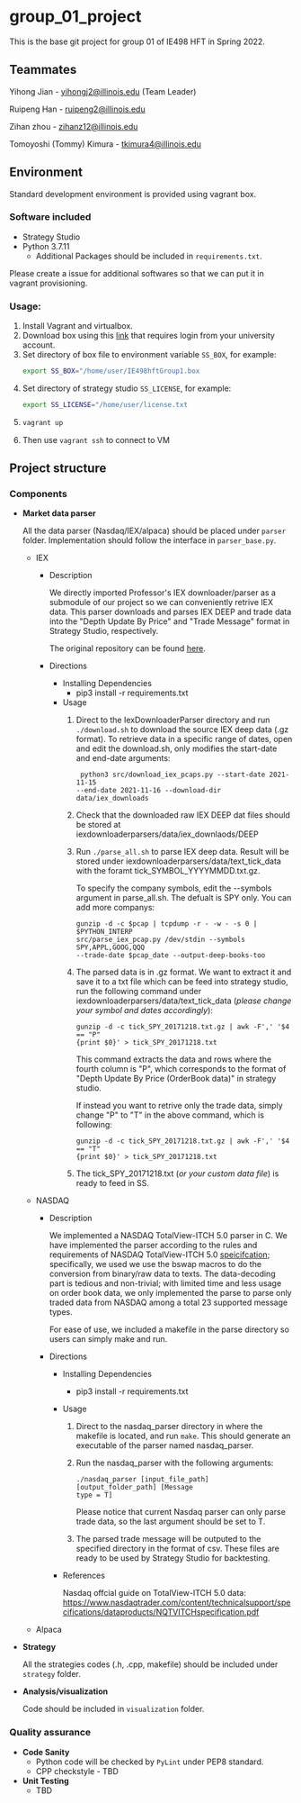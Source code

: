 # group_01_project

This is the base git project for group 01 of IE498 HFT in Spring 2022.

## Teammates

Yihong Jian - yihongj2@illinois.edu (Team Leader)

Ruipeng Han - ruipeng2@illinois.edu

Zihan zhou - zihanz12@illinois.edu

Tomoyoshi (Tommy) Kimura - tkimura4@illinois.edu

## Environment

Standard development environment is provided using vagrant box.

### Software included
- Strategy Studio
- Python 3.7.11
  - Additional Packages should be included in ```requirements.txt```.

Please create a issue for additional softwares so that we can put it in vagrant provisioning.

### Usage:

1. Install Vagrant and virtualbox.
2. Download box using this [link](https://uofi.box.com/s/wlyq6b23k41dbw1bz7sfff631osp1049) that requires login from your university account.
3. Set directory of box file to environment variable ```SS_BOX```, for example:
    ```   bash
    export SS_BOX="/home/user/IE498hftGroup1.box
4. Set directory of strategy studio ```SS_LICENSE```, for example:
    ```   bash
    export SS_LICENSE="/home/user/license.txt
5. ``` bash
   vagrant up
6. Then use ```vagrant ssh``` to connect to VM

## Project structure
### Components
- **Market data parser**

    All the data parser (Nasdaq/IEX/alpaca) should be placed under ```parser``` folder. Implementation should follow the interface in ```parser_base.py```.
    - IEX
      - Description

        We directly imported Professor's IEX downloader/parser as a submodule of our project so we can conveniently retrive IEX data.
        This parser downloads and parses IEX DEEP and trade data into the "Depth Update By Price" and "Trade Message" format in Strategy Studio, respectively. 
        
        The original repository can be found <ins>[here](https://gitlab.engr.illinois.edu/shared_code/iexdownloaderparser)</ins>.
      
      - Directions
        - Installing Dependencies
          - pip3 install -r requirements.txt 
        - Usage
          1. Direct to the IexDownloaderParser directory and run <code>./download.sh</code> to download the source IEX deep data (.gz format).
            To retrieve data in a specific range of dates, open and edit the download.sh, only modifies the start-date and end-date arguments:

              <code> python3 src/download_iex_pcaps.py --start-date 2021-11-15 --end-date 2021-11-16 --download-dir data/iex_downloads </code>

          2. Check that the downloaded raw IEX DEEP dat files should be stored at iexdownloaderparsers/data/iex_downlaods/DEEP

          3. Run <code>./parse_all.sh</code> to parse IEX deep data. Result will be stored under iexdownloaderparsers/data/text_tick_data with the foramt tick_SYMBOL_YYYYMMDD.txt.gz.

              To specify the company symbols, edit the --symbols argument in parse_all.sh. The defualt is SPY only. You can add more companys:

              <code>gunzip -d -c $pcap | tcpdump -r - -w - -s 0 | $PYTHON_INTERP src/parse_iex_pcap.py /dev/stdin --symbols SPY,APPL,GOOG,QQQ --trade-date $pcap_date --output-deep-books-too</code>

          4. The parsed data is in .gz format. We want to extract it and save it to a txt file which can be feed into strategy studio, run the following command under iexdownloaderparsers/data/text_tick_data (*please change your symbol and dates accordingly*):

              <code>gunzip -d -c tick_SPY_20171218.txt.gz | awk -F',' '$4 == "P" {print $0}' > tick_SPY_20171218.txt</code>

              This command extracts the data and rows where the fourth column is "P", which corresponds to the format of "Depth Update By Price (OrderBook data)" in strategy studio. 

              If instead you want to retrive only the trade data, simply change "P" to "T" in the above command, which is following:

              <code>gunzip -d -c tick_SPY_20171218.txt.gz | awk -F',' '$4 == "T" {print $0}' > tick_SPY_20171218.txt</code>

          5. The tick_SPY_20171218.txt (*or your custom data file*) is ready to feed in SS.

    - NASDAQ
      - Description

          We implemented a NASDAQ TotalView-ITCH 5.0 parser in C. We have implemented the parser according to the rules and requirements of NASDAQ TotalView-ITCH 5.0 [speicifcation](https://www.nasdaqtrader.com/content/technicalsupport/specifications/dataproducts/NQTVITCHspecification.pdf); specifically, we used we use the bswap macros to do the conversion from binary/raw data to texts. The data-decoding part is tedious and non-trivial; with limited time and less usage on order book data, we only implemented the parse to parse only traded data from NASDAQ among a total 23 supported message types.

          For ease of use, we included a makefile in the parse directory so users can simply make and run.

      - Directions
        - Installing Dependencies
          - pip3 install -r requirements.txt 
        - Usage
          1. Direct to the nasdaq_parser directory in where the makefile is located, and run <code>make</code>.
              This should generate an executable of the parser named nasdaq_parser.
          2. Run the nasdaq_parser with the following arguments:

              <code>./nasdaq_parser [input_file_path] [output_folder_path] [Message type = T]</code>

              Please notice that current Nasdaq parser can only parse trade data, so the last argument should be set to T.

          3. The parsed trade message will be outputed to the specified directory in the format of csv. These files are ready to be used by Strategy Studio for backtesting.
        - References

            Nasdaq offcial guide on TotalView-ITCH 5.0 data: https://www.nasdaqtrader.com/content/technicalsupport/specifications/dataproducts/NQTVITCHspecification.pdf

    - Alpaca


- **Strategy**

    All the strategies codes (.h, .cpp, makefile) should be included under ```strategy``` folder.

- **Analysis/visualization**

    Code should be included in ```visualization``` folder.
### Quality assurance
- **Code Sanity**
  - Python code will be checked by ```PyLint``` under PEP8 standard.
  - CPP checkstyle - TBD
- **Unit Testing**
  - TBD